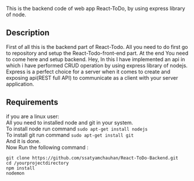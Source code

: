 This is the backend code of web app React-ToDo, by using express library of node.

## Description
First of all this is the backend part of React-Todo. All you need to do first go to repository and setup the React-Todo-front-end part. At the end You need to come here and setup backend. 
Hey, In this I have implemented an api in which i have performed CRUD operation by using express library of nodejs.
Express is a perfect choice for a server when it comes to create and exposing api(REST full API) to communicate as a client with your server application.

## Requirements
if you are a linux user:<br>
All you need to installed node and git in your system. <br>
To install node run command ```sudo apt-get install nodejs```<br>
To install git run command ```sudo apt-get install git```<br>
And it is done.<br>
Now Run the following command : <br>
```
git clone https://github.com/ssatyamchauhan/React-ToDo-Backend.git
cd /yourprojectdirectory
npm install 
nodemon
```

